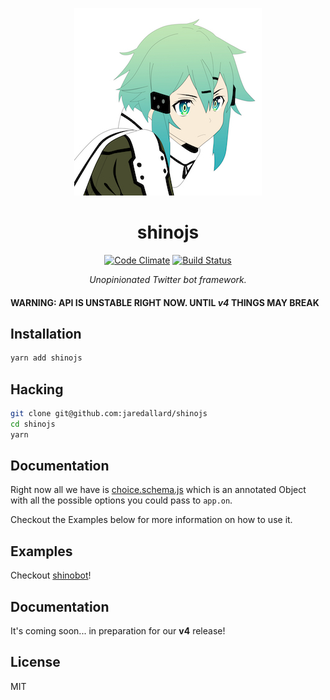 <p align="center">
  <a href="https://mowmeme.deviantart.com/art/Sinon-Vector-504234070"><img src="https://github.com/jaredallard/shinojs/blob/master/.github/logo.jpg?raw=true"/></a>


  <h1 align="center">shinojs</h1>

  <p align="center">
    <a href="https://codeclimate.com/github/jaredallard/shinojs"><img src="https://codeclimate.com/github/jaredallard/shinojs/badges/gpa.svg" alt="Code Climate"></a>
     <a href="#"><img src="https://img.shields.io/badge/build-success-green.svg" alt="Build Status" /></a>
  </p>

  <p align="center"><i>Unopinionated Twitter bot framework.</i></p>
</p>

#### WARNING: API IS UNSTABLE RIGHT NOW. UNTIL _v4_ THINGS MAY BREAK

## Installation

```bash
yarn add shinojs
```

## Hacking

```bash
git clone git@github.com:jaredallard/shinojs
cd shinojs
yarn
```

## Documentation

Right now all we have is [choice.schema.js](https://github.com/jaredallard/shinojs/blob/master/choice.schema.js) which
is an annotated Object with all the possible options you could pass to `app.on`.

Checkout the Examples below for more information on how to use it.

## Examples

Checkout [shinobot](https://github.com/jaredallard/shinobot)!

## Documentation

It's coming soon... in preparation for our **v4** release!

## License

MIT
